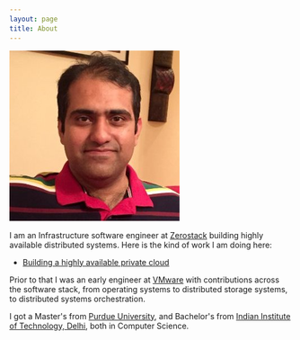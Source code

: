 ```yaml
---
layout: page
title: About
---
```


![Here I am](/assets/puneetzaroo.jpg)

I am an Infrastructure software engineer at  [Zerostack](http://www.zerostack.com) building
highly available distributed systems. Here is the kind of work I am doing here:

* [Building a highly available private cloud](https://www.zerostack.com/building-a-highly-available-private-cloud/)
 
Prior to that I was an early engineer at [VMware](http://www.vmware.com)
with contributions across the software stack, from operating systems to distributed storage systems,
to distributed systems orchestration.

I got a Master's from [Purdue University](http://www.cs.purdue.edu), and Bachelor's from 
[Indian Institute of Technology, Delhi](http://www.cse.iitd.ernet.in), both in Computer Science.

